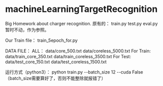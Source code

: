 # machineLearningTargetRecognition
Big Homework about charger recognition.
原有的：
train.py
test.py
eval.py
暂时不动，作为参照。

Our Train file：
train_5epoch_for.py

DATA FILE：
ALL：
	data/core_500.txt
	data/coreless_5000.txt
For Train:
	data/train_core_350.txt
	data/train_coreless_3500.txt
For Test:
	data/test_core_150.txt
	data/test_coreless_1500.txt

运行方式（python3）：
python train.py --batch_size 12 --cuda False
（batch_size需要算好了，否则不能整除就报错了）